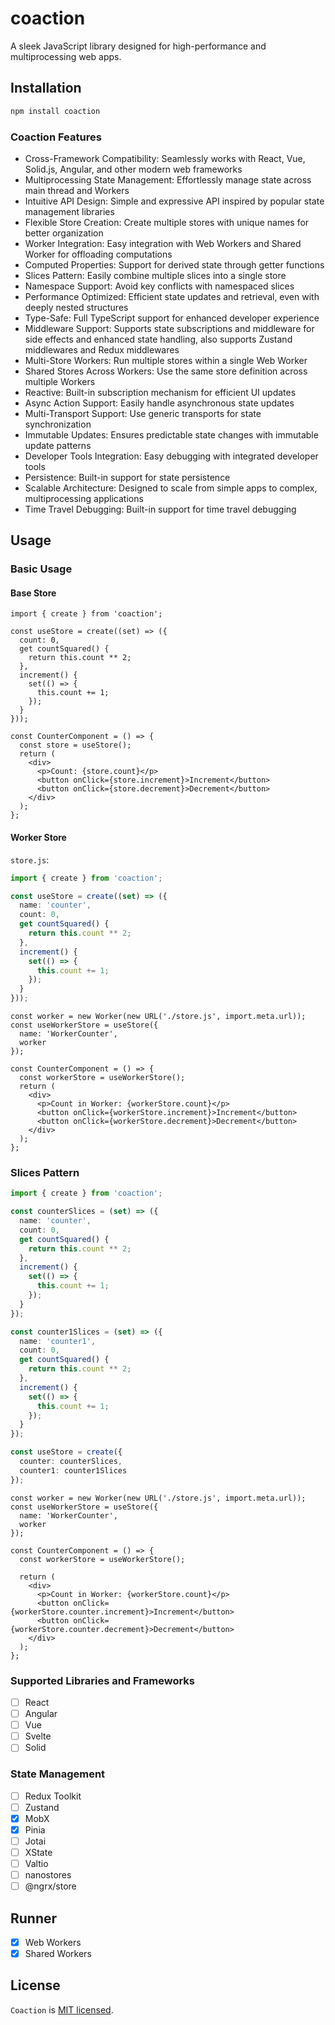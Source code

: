 # coaction

A sleek JavaScript library designed for high-performance and multiprocessing web apps.

## Installation

```bash
npm install coaction
```

### Coaction Features

- Cross-Framework Compatibility: Seamlessly works with React, Vue, Solid.js, Angular, and other modern web frameworks
- Multiprocessing State Management: Effortlessly manage state across main thread and Workers
- Intuitive API Design: Simple and expressive API inspired by popular state management libraries
- Flexible Store Creation: Create multiple stores with unique names for better organization
- Worker Integration: Easy integration with Web Workers and Shared Worker for offloading computations
- Computed Properties: Support for derived state through getter functions
- Slices Pattern: Easily combine multiple slices into a single store
- Namespace Support: Avoid key conflicts with namespaced slices
- Performance Optimized: Efficient state updates and retrieval, even with deeply nested structures
- Type-Safe: Full TypeScript support for enhanced developer experience
- Middleware Support: Supports state subscriptions and middleware for side effects and enhanced state handling, also supports Zustand middlewares and Redux middlewares
- Multi-Store Workers: Run multiple stores within a single Web Worker
- Shared Stores Across Workers: Use the same store definition across multiple Workers
- Reactive: Built-in subscription mechanism for efficient UI updates
- Async Action Support: Easily handle asynchronous state updates
- Multi-Transport Support: Use generic transports for state synchronization
- Immutable Updates: Ensures predictable state changes with immutable update patterns
- Developer Tools Integration: Easy debugging with integrated developer tools
- Persistence: Built-in support for state persistence
- Scalable Architecture: Designed to scale from simple apps to complex, multiprocessing applications
- Time Travel Debugging: Built-in support for time travel debugging

## Usage

### Basic Usage

#### Base Store

```tsx
import { create } from 'coaction';

const useStore = create((set) => ({
  count: 0,
  get countSquared() {
    return this.count ** 2;
  },
  increment() {
    set(() => {
      this.count += 1;
    });
  }
}));

const CounterComponent = () => {
  const store = useStore();
  return (
    <div>
      <p>Count: {store.count}</p>
      <button onClick={store.increment}>Increment</button>
      <button onClick={store.decrement}>Decrement</button>
    </div>
  );
};
```

#### Worker Store

`store.js`:

```ts
import { create } from 'coaction';

const useStore = create((set) => ({
  name: 'counter',
  count: 0,
  get countSquared() {
    return this.count ** 2;
  },
  increment() {
    set(() => {
      this.count += 1;
    });
  }
}));
```

```tsx
const worker = new Worker(new URL('./store.js', import.meta.url));
const useWorkerStore = useStore({
  name: 'WorkerCounter',
  worker
});

const CounterComponent = () => {
  const workerStore = useWorkerStore();
  return (
    <div>
      <p>Count in Worker: {workerStore.count}</p>
      <button onClick={workerStore.increment}>Increment</button>
      <button onClick={workerStore.decrement}>Decrement</button>
    </div>
  );
};
```

### Slices Pattern

```ts
import { create } from 'coaction';

const counterSlices = (set) => ({
  name: 'counter',
  count: 0,
  get countSquared() {
    return this.count ** 2;
  },
  increment() {
    set(() => {
      this.count += 1;
    });
  }
});

const counter1Slices = (set) => ({
  name: 'counter1',
  count: 0,
  get countSquared() {
    return this.count ** 2;
  },
  increment() {
    set(() => {
      this.count += 1;
    });
  }
});

const useStore = create({
  counter: counterSlices,
  counter1: counter1Slices
});
```

```tsx
const worker = new Worker(new URL('./store.js', import.meta.url));
const useWorkerStore = useStore({
  name: 'WorkerCounter',
  worker
});

const CounterComponent = () => {
  const workerStore = useWorkerStore();

  return (
    <div>
      <p>Count in Worker: {workerStore.count}</p>
      <button onClick={workerStore.counter.increment}>Increment</button>
      <button onClick={workerStore.counter.decrement}>Decrement</button>
    </div>
  );
};
```

### Supported Libraries and Frameworks

- [ ] React
- [ ] Angular
- [ ] Vue
- [ ] Svelte
- [ ] Solid

### State Management

- [ ] Redux Toolkit
- [ ] Zustand
- [x] MobX
- [x] Pinia
- [ ] Jotai
- [ ] XState
- [ ] Valtio
- [ ] nanostores
- [ ] @ngrx/store

## Runner

- [x] Web Workers
- [x] Shared Workers

## License

`Coaction` is [MIT licensed](./LICENSE).
